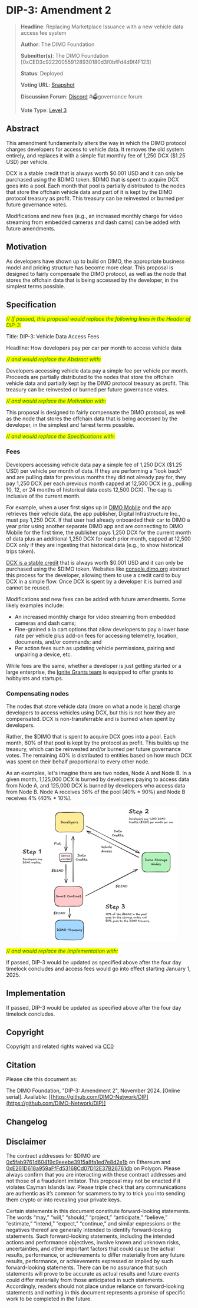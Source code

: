 # DIP-3: Amendment 2

> **Headline**: Replacing Marketplace Issuance with a new vehicle data access fee system
>
> **Author**: The DIMO Foundation
>
> **Submitter(s)**: The DIMO Foundation \[0xCED3c922200559128930180d3f0bfFd4d9f4F123]
>
> **Status**: Deployed
>
> **Voting URL**: [Snapshot](https://snapshot.box/#/s:dimo.eth/proposal/0x65b0d6f216ae47daf2c1328ffc70415dc361c981fb7f1d6bbc8891cff4c3f3e6)
>
> **Discussion Forum**: [Discord](https://chat.dimo.zone) #🗳️governance forum
>
> **Vote Type**: [Level 3](../improvement-proposals/dip1.md#voting-protocol)

## Abstract

This amendment fundamentally alters the way in which the DIMO protocol charges developers for access to vehicle data. It removes the old system entirely, and replaces it with a simple flat monthly fee of 1,250 DCX ($1.25 USD) per vehicle.

DCX is a stable credit that is always worth $0.001 USD and it can only be purchased using the $DIMO token. $DIMO that is spent to acquire DCX goes into a pool. Each month that pool is partially distributed to the nodes that store the offchain vehicle data and part of it is kept by the DIMO protocol treasury as profit. This treasury can be reinvested or burned per future governance votes.

Modifications and new fees (e.g., an increased monthly charge for video streaming from embedded cameras and dash cams) can be added with future amendments.

## Motivation

As developers have shown up to build on DIMO, the appropriate business model and pricing structure has become more clear. This proposal is designed to fairly compensate the DIMO protocol, as well as the node that stores the offchain data that is being accessed by the developer, in the simplest terms possible.

## Specification

_<mark style="color:green;">// If passed, this proposal would replace the following lines in the Header of DIP-3:</mark>_

Title: DIP-3: Vehicle Data Access Fees

Headline: How developers pay per car per month to access vehicle data

_<mark style="color:green;">// and would replace the Abstract with:</mark>_

Developers accessing vehicle data pay a simple fee per vehicle per month. Proceeds are partially distributed to the nodes that store the offchain vehicle data and partially kept by the DIMO protocol treasury as profit. This treasury can be reinvested or burned per future governance votes.

_<mark style="color:green;">// and would replace the Motivation with:</mark>_

This proposal is designed to fairly compensate the DIMO protocol, as well as the node that stores the offchain data that is being accessed by the developer, in the simplest and fairest terms possible.

_<mark style="color:green;">// and would replace the Specifications with:</mark>_

### Fees

Developers accessing vehicle data pay a simple fee of 1,250 DCX ($1.25 USD) per vehicle per month of data. If they are performing a "look back" and are pulling data for previous months they did not already pay for, they pay 1,250 DCX per each previous month capped at 12,500 DCX (e.g., pulling 10, 12, or 24 months of historical data costs 12,500 DCX). The cap is inclusive of the current month.

For example, when a user first signs up in [DIMO Mobile](https://apps.apple.com/us/app/dimo-mobile/id1589486727) and the app retrieves their vehicle data, the app publisher, Digital Infrastructure Inc., must pay 1,250 DCX. If that user had already onboarded their car to DIMO a year prior using another separate DIMO app and are connecting to DIMO Mobile for the first time, the publisher pays 1,250 DCX for the current month of data plus an additional 1,250 DCX for each prior month, capped at 12,500 DCX only if they are ingesting that historical data (e.g., to show historical trips taken).

[DCX is a stable credit](../improvement-proposals/dip10.md#dimo-credit-dcx) that is always worth $0.001 USD and it can only be purchased using the $DIMO token. Websites like [console.dimo.org](https://console.dimo.org) abstract this process for the developer, allowing them to use a credit card to buy DCX in a simple flow. Once DCX is spent by a developer it is burned and cannot be reused.

Modifications and new fees can be added with future amendments. Some likely examples include:

* An increased monthly charge for video streaming from embedded cameras and dash cams;
* Fine-grained a la cart options that allow developers to pay a lower base rate per vehicle plus add-on fees for accessing telemetry, location, documents, and/or commands; and
* Per action fees such as updating vehicle permissions, pairing and unpairing a device, etc.

While fees are the same, whether a developer is just getting started or a large enterprise, the [Ignite Grants team](../improvement-proposals/dip8.md) is equipped to offer grants to hobbyists and startups.

### Compensating nodes

The nodes that store vehicle data (more on what a node is [here](../improvement-proposals/dip5.md#nodes)) charge developers to access vehicles using DCX, but this is not how they are compensated. DCX is non-transferrable and is burned when spent by developers.

Rather, the $DIMO that is spent to acquire DCX goes into a pool. Each month, 60% of that pool is kept by the protocol as profit. This builds up the treasury, which can be reinvested and/or burned per future governance votes. The remaining 40% is distributed to entities based on how much DCX was spent on their behalf proportional to every other node.

As an examples, let's imagine there are two nodes, Node A and Node B. In a given month, 1,125,000 DCX is burned by developers paying to access data from Node A, and 125,000 DCX is burned by developers who access data from Node B. Node A receives 36% of the pool (40% \* 90%) and Node B receives 4% (40% \* 10%).

<figure><img src="../.gitbook/assets/image (1).png" alt=""><figcaption></figcaption></figure>

_<mark style="color:green;">// and would replace the Implementation with:</mark>_

If passed, DIP-3 would be updated as specified above after the four day timelock concludes and access fees would go into effect starting January 1, 2025.

## Implementation

If passed, DIP-3 would be updated as specified above after the four day timelock concludes.

## Copyright

Copyright and related rights waived via [CC0](https://creativecommons.org/publicdomain/zero/1.0)

## Citation

Please cite this document as:

The DIMO Foundation, "DIP-3: Amendment 2", November 2024. \[Online serial]. Available: \[[https://github.com/DIMO-Network/DIP](https://github.com/DIMO-Network/DIP)]

## Changelog



## Disclaimer <a href="#disclaimer" id="disclaimer"></a>

The contract addresses for $DIMO are [0x5fab9761d60419c9eeebe3915a8fa1ed7e8d2e1b](https://etherscan.io/token/0x5fab9761d60419c9eeebe3915a8fa1ed7e8d2e1b) on Ethereum and [0xE261D618a959aFfFd53168Cd07D12E37B26761db](https://polygonscan.com/token/0xE261D618a959aFfFd53168Cd07D12E37B26761db) on Polygon. Please always confirm that you are interacting with these contract addresses and not those of a fraudulent imitator. This proposal may not be enacted if it violates Cayman Islands law. Please triple check that any communications are authentic as it’s common for scammers to try to trick you into sending them crypto or into revealing your private keys.

Certain statements in this document constitute forward-looking statements. The words “may,” “will,” “should,” “project,” “anticipate,” “believe,” “estimate,” “intend,” “expect,” “continue,” and similar expressions or the negatives thereof are generally intended to identify forward-looking statements. Such forward-looking statements, including the intended actions and performance objectives, involve known and unknown risks, uncertainties, and other important factors that could cause the actual results, performance, or achievements to differ materially from any future results, performance, or achievements expressed or implied by such forward-looking statements. There can be no assurance that such statements will prove to be accurate as actual results and future events could differ materially from those anticipated in such statements. Accordingly, readers should not place undue reliance on forward-looking statements and nothing in this document represents a promise of specific work to be completed in the future.
